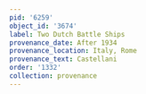 ```yaml
---
pid: '6259'
object_id: '3674'
label: Two Dutch Battle Ships
provenance_date: After 1934
provenance_location: Italy, Rome
provenance_text: Castellani
order: '1332'
collection: provenance
---
```

